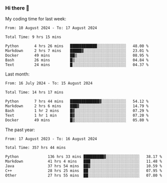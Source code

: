### Hi there 👋

My coding time for last week:

<!--START_SECTION:week-->

```txt
From: 10 August 2024 - To: 17 August 2024

Total Time: 9 hrs 15 mins

Python       4 hrs 26 mins   ████████████░░░░░░░░░░░░░   48.00 %
Markdown     2 hrs 7 mins    █████▓░░░░░░░░░░░░░░░░░░░   23.01 %
Docker       49 mins         ██▒░░░░░░░░░░░░░░░░░░░░░░   08.95 %
Bash         26 mins         █▒░░░░░░░░░░░░░░░░░░░░░░░   04.84 %
Text         24 mins         █░░░░░░░░░░░░░░░░░░░░░░░░   04.37 %
```

<!--END_SECTION:week-->

Last month:

<!--START_SECTION:month-->

```txt
From: 16 July 2024 - To: 15 August 2024

Total Time: 14 hrs 17 mins

Python       7 hrs 44 mins   █████████████▓░░░░░░░░░░░   54.12 %
Markdown     2 hrs 6 mins    ███▓░░░░░░░░░░░░░░░░░░░░░   14.79 %
Bash         1 hr 2 mins     █▓░░░░░░░░░░░░░░░░░░░░░░░   07.29 %
Text         1 hr 1 min      █▓░░░░░░░░░░░░░░░░░░░░░░░   07.20 %
Docker       49 mins         █▒░░░░░░░░░░░░░░░░░░░░░░░   05.80 %
```

<!--END_SECTION:month-->

The past year:

<!--START_SECTION:year-->

```txt
From: 17 August 2023 - To: 16 August 2024

Total Time: 357 hrs 44 mins

Python             136 hrs 33 mins █████████▓░░░░░░░░░░░░░░░   38.17 %
Markdown           41 hrs 4 mins   ███░░░░░░░░░░░░░░░░░░░░░░   11.48 %
Java               37 hrs 54 mins  ██▓░░░░░░░░░░░░░░░░░░░░░░   10.59 %
C++                28 hrs 25 mins  ██░░░░░░░░░░░░░░░░░░░░░░░   07.95 %
Other              27 hrs 55 mins  ██░░░░░░░░░░░░░░░░░░░░░░░   07.80 %
```

<!--END_SECTION:year-->
